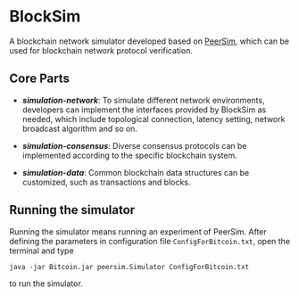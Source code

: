 # BlockSim
A blockchain network simulator developed based on [PeerSim](http://peersim.sourceforge.net/), which can be used for blockchain network protocol verification. 

## Core Parts
- ***simulation-network***: To simulate different network environments, developers can implement the interfaces provided by BlockSim as needed, which include topological connection, latency setting, network broadcast algorithm and so on.

- ***simulation-consensus***: Diverse consensus protocols can be implemented according to the specific blockchain system.

- ***simulation-data***: Common blockchain data structures can be customized, such as transactions and blocks.

## Running the simulator
Running the simulator means running an experiment of PeerSim. After defining the parameters in configuration file `ConfigForBitcoin.txt`, open the terminal and type 

`java -jar Bitcoin.jar peersim.Simulator ConfigForBitcoin.txt` 

to run the simulator.
